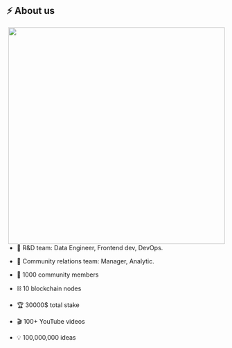 ## ⚡️ About us


<img align="right" src="https://cdnb.artstation.com/p/assets/images/images/024/858/699/original/pixel-jeff-divoom.gif?1583771904" width="500"/>

  
- 🤖 R&D team: Data Engineer, Frontend dev, DevOps.

- 💬 Сommunity relations team: Manager, Analytic.

- 👥 1000 community members

- ⛓ 10 blockchain nodes

- 🏆 30000$ total stake

- 🎬 100+ YouTube videos

- 💡 100,000,000 ideas





